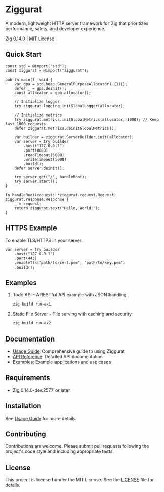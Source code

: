 # Ziggurat

A modern, lightweight HTTP server framework for Zig that prioritizes performance, safety, and developer experience.

[Zig 0.14.0](https://ziglang.org) | [MIT License](LICENSE)


## Quick Start

```zig
const std = @import("std");
const ziggurat = @import("ziggurat");

pub fn main() !void {
    var gpa = std.heap.GeneralPurposeAllocator(.{}){};
    defer _ = gpa.deinit();
    const allocator = gpa.allocator();

    // Initialize logger
    try ziggurat.logging.initGlobalLogger(allocator);
    
    // Initialize metrics
    try ziggurat.metrics.initGlobalMetrics(allocator, 1000); // Keep last 1000 requests
    defer ziggurat.metrics.deinitGlobalMetrics();

    var builder = ziggurat.ServerBuilder.init(allocator);
    var server = try builder
        .host("127.0.0.1")
        .port(8080)
        .readTimeout(5000)
        .writeTimeout(5000)
        .build();
    defer server.deinit();

    try server.get("/", handleRoot);
    try server.start();
}

fn handleRoot(request: *ziggurat.request.Request) ziggurat.response.Response {
    _ = request;
    return ziggurat.text("Hello, World!");
}
```

## HTTPS Example

To enable TLS/HTTPS in your server:

```zig
var server = try builder
    .host("127.0.0.1")
    .port(443)
    .enableTls("path/to/cert.pem", "path/to/key.pem")
    .build();
```

## Examples

1. Todo API - A RESTful API example with JSON handling

   ```bash
   zig build run-ex1
   ```

2. Static File Server - File serving with caching and security

   ```bash
   zig build run-ex2
   ```

## Documentation

- [Usage Guide](docs/usage.md): Comprehensive guide to using Ziggurat
- [API Reference](docs/usage.md#api-reference): Detailed API documentation
- [Examples](examples/): Example applications and use cases

## Requirements

- Zig 0.14.0-dev.2577 or later

## Installation

See [Usage Guide](docs/usage.md#installation) for more details.

## Contributing

Contributions are welcome. Please submit pull requests following the project's code style and including appropriate tests.

## License

This project is licensed under the MIT License. See the [LICENSE](LICENSE) file for details.

